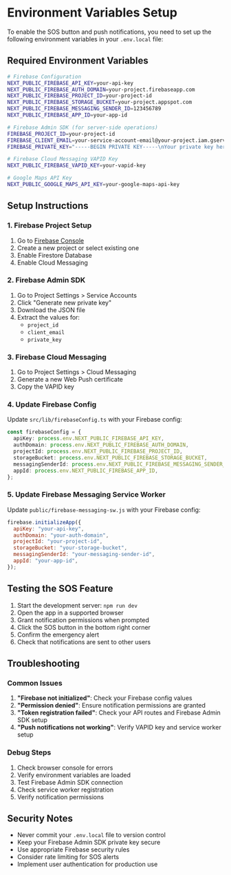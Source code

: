 # Environment Variables Setup

To enable the SOS button and push notifications, you need to set up the following environment variables in your `.env.local` file:

## Required Environment Variables

```bash
# Firebase Configuration
NEXT_PUBLIC_FIREBASE_API_KEY=your-api-key
NEXT_PUBLIC_FIREBASE_AUTH_DOMAIN=your-project.firebaseapp.com
NEXT_PUBLIC_FIREBASE_PROJECT_ID=your-project-id
NEXT_PUBLIC_FIREBASE_STORAGE_BUCKET=your-project.appspot.com
NEXT_PUBLIC_FIREBASE_MESSAGING_SENDER_ID=123456789
NEXT_PUBLIC_FIREBASE_APP_ID=your-app-id

# Firebase Admin SDK (for server-side operations)
FIREBASE_PROJECT_ID=your-project-id
FIREBASE_CLIENT_EMAIL=your-service-account-email@your-project.iam.gserviceaccount.com
FIREBASE_PRIVATE_KEY="-----BEGIN PRIVATE KEY-----\nYour private key here\n-----END PRIVATE KEY-----\n"

# Firebase Cloud Messaging VAPID Key
NEXT_PUBLIC_FIREBASE_VAPID_KEY=your-vapid-key

# Google Maps API Key
NEXT_PUBLIC_GOOGLE_MAPS_API_KEY=your-google-maps-api-key
```

## Setup Instructions

### 1. Firebase Project Setup

1. Go to [Firebase Console](https://console.firebase.google.com/)
2. Create a new project or select existing one
3. Enable Firestore Database
4. Enable Cloud Messaging

### 2. Firebase Admin SDK

1. Go to Project Settings > Service Accounts
2. Click "Generate new private key"
3. Download the JSON file
4. Extract the values for:
   - `project_id`
   - `client_email`
   - `private_key`

### 3. Firebase Cloud Messaging

1. Go to Project Settings > Cloud Messaging
2. Generate a new Web Push certificate
3. Copy the VAPID key

### 4. Update Firebase Config

Update `src/lib/firebaseConfig.ts` with your Firebase config:

```typescript
const firebaseConfig = {
  apiKey: process.env.NEXT_PUBLIC_FIREBASE_API_KEY,
  authDomain: process.env.NEXT_PUBLIC_FIREBASE_AUTH_DOMAIN,
  projectId: process.env.NEXT_PUBLIC_FIREBASE_PROJECT_ID,
  storageBucket: process.env.NEXT_PUBLIC_FIREBASE_STORAGE_BUCKET,
  messagingSenderId: process.env.NEXT_PUBLIC_FIREBASE_MESSAGING_SENDER_ID,
  appId: process.env.NEXT_PUBLIC_FIREBASE_APP_ID,
};
```

### 5. Update Firebase Messaging Service Worker

Update `public/firebase-messaging-sw.js` with your Firebase config:

```javascript
firebase.initializeApp({
  apiKey: "your-api-key",
  authDomain: "your-auth-domain",
  projectId: "your-project-id",
  storageBucket: "your-storage-bucket",
  messagingSenderId: "your-messaging-sender-id",
  appId: "your-app-id",
});
```

## Testing the SOS Feature

1. Start the development server: `npm run dev`
2. Open the app in a supported browser
3. Grant notification permissions when prompted
4. Click the SOS button in the bottom right corner
5. Confirm the emergency alert
6. Check that notifications are sent to other users

## Troubleshooting

### Common Issues

1. **"Firebase not initialized"**: Check your Firebase config values
2. **"Permission denied"**: Ensure notification permissions are granted
3. **"Token registration failed"**: Check your API routes and Firebase Admin SDK setup
4. **"Push notifications not working"**: Verify VAPID key and service worker setup

### Debug Steps

1. Check browser console for errors
2. Verify environment variables are loaded
3. Test Firebase Admin SDK connection
4. Check service worker registration
5. Verify notification permissions

## Security Notes

- Never commit your `.env.local` file to version control
- Keep your Firebase Admin SDK private key secure
- Use appropriate Firebase security rules
- Consider rate limiting for SOS alerts
- Implement user authentication for production use

